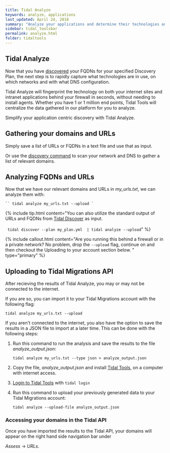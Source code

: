 ```yaml
---
title: Tidal Analyze
keywords: analyze, applications
last_updated: April 24, 2018
summary: "Analyze your applications and determine their technologies and network data."
sidebar: tidal_toolsbar
permalink: analyze.html
folder: tidaltools
---
```



## Tidal Analyze
Now that you have [discovered](discover.html) your FQDNs for your specified Discovery Plan, the next step is to rapidly capture what technologies are in use, on which networks and with what DNS configuration.

Tidal Analyze will fingerprint the technology on both your internet sites and intranet applications behind your firewall in seconds, without needing to install agents. Whether you have 1 or 1 million end points, Tidal Tools will centralize the data gathered in our platform for you to analyze.

Simplify your application centric discovery with Tidal Analyze.

## Gathering your domains and URLs

Simply save a list of URLs or FQDNs in a text file and use that as input.

Or use the [discovery command](discover.html) to scan your network and DNS to gather a list of relevant domains.


## Analyzing FQDNs and URLs
Now that we have our relevant domains and URLs in *my_urls.txt*, we can analyze them with:

    `` tidal analyze my_urls.txt --upload `

{% include tip.html content="You can also utilize the standard output of URLs and FQDNs from [Tidal Discover](discover.html) as input.<br/><br/> `` tidal discover --plan my_plan.yml  | tidal analyze --upload``"  %}

{% include callout.html content="Are you running this behind a firewall or in a private network? No problem, drop the `--upload` flag, continue on and then checkout the Uploading to your account section below. " type="primary" %}

## Uploading to Tidal Migrations API

After recieving the results of Tidal Analyze, you may or may not be connected to the internet.

If you are so, you can import it to your Tidal Migrations account with the following flag:

`tidal analyze my_urls.txt --upload `

If you aren't connected to the internet, you also have the option to save the results in a JSON file to import at a later time. This can be done with the following steps:

1. Run this command to run the analysis and save the results to the file *analyze_output.json*: 
    

    ``tidal analyze my_urls.txt --type json > analyze_output.json ``

2. Copy the file, *analyze_output.json* and install [Tidal Tools](tidal-tools.html), on a computer with internet access.
3. [Login to Tidal Tools](tidal-tools.html#login) with `tidal login`
4. Run this command to upload your previously generated data to your Tidal Migrations account: 


    `` tidal analyze --upload-file analyze_output.json ``

### Accessing your domains in the Tidal API

Once you have imported the results to the Tidal API, your domains will appear on the right hand side navigation bar under 


*Assess* -> *URLs*.